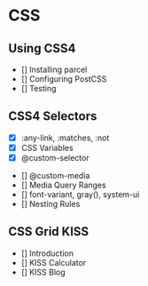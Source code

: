 # CSS

## Using CSS4

- [] Installing parcel
- [] Configuring PostCSS
- [] Testing

## CSS4 Selectors

- [x] :any-link, :matches, :not
- [x] CSS Variables
- [x] @custom-selector
- [] @custom-media
- [] Media Query Ranges
- [] font-variant, gray(), system-ui
- [] Nesting Rules

## CSS Grid KISS

- [] Introduction
- [] KISS Calculator
- [] KISS Blog
